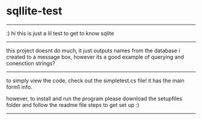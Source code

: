 # sqllite-test
---------------------------------------------------------------------------------------------------------------------------------------------------------------------

:) hi this is just a lil test to get to know sqlite 

---------------------------------------------------------------------------------------------------------------------------------------------------------------------

this project doesnt do much, it just outputs names from the database i created to a message box, however its a good example of querying and conenction strings?

---------------------------------------------------------------------------------------------------------------------------------------------------------------------

to simply view the code, check out the simpletest.cs file! it has the main form1 info.

however, to install and run the program please download the setupfiles folder and follow the readme file steps to get set up :)

---------------------------------------------------------------------------------------------------------------------------------------------------------------------
